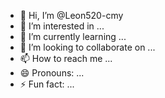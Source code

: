 - 👋 Hi, I’m @Leon520-cmy
- 👀 I’m interested in ...
- 🌱 I’m currently learning ...
- 💞️ I’m looking to collaborate on ...
- 📫 How to reach me ...
- 😄 Pronouns: ...
- ⚡ Fun fact: ...

<!---
Leon520-cmy/Leon520-cmy is a ✨ special ✨ repository because its `README.md` (this file) appears on your GitHub profile.
You can click the Preview link to take a look at your changes.
--->

